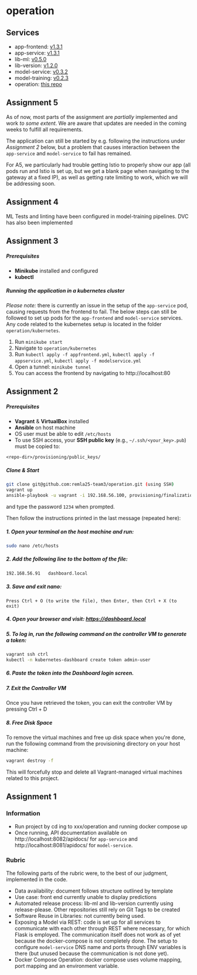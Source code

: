 # operation

## Services

* app-frontend: [v1.3.1](https://github.com/remla25-team3/app-frontend/releases/tag/v1.3.1)
* app-service: [v1.3.1](https://github.com/remla25-team3/app-service/releases/tag/v1.3.1)
* lib-ml: [v0.5.0](https://github.com/remla25-team3/lib-ml/releases/tag/v0.5.0)
* lib-version: [v1.2.0](https://github.com/remla25-team3/lib-version/releases/tag/v1.2.0)
* model-service: [v0.3.2](https://github.com/remla25-team3/model-service/releases/tag/v0.3.2)
* model-training: [v0.2.3](https://github.com/remla25-team3/model-training/releases/tag/v0.2.3)
* operation: [this repo](https://github.com/remla25-team3/operation)

## Assignment 5

As of now, most parts of the assignment are *partially* implemented and work *to some extent*.
We are aware that updates are needed in the coming weeks to fulfill all requirements.

The application can still be started by e.g. following the instructions under *Assignment 2* below, but a problem that causes interaction between the `app-service` and `model-service` to fail has remained.

For A5, we particularly had trouble getting Istio to properly show our app (all pods run and Istio is set up, but we get a blank page when navigating to the gateway at a fixed IP), as well as getting rate limiting to work, which we will be addressing soon.

## Assignment 4

ML Tests and linting have been configured in model-training pipelines. DVC has also been implemented

## Assignment 3

##### Prerequisites
- **Minikube** installed and configured
- **kubectl**

##### Running the application in a kubernetes cluster

_Please note:_ there is currently an issue in the setup of the `app-service` pod, causing requests from the frontend to fail. The below steps can still be followed to set up pods for the `app-frontend` and `model-service` services. Any code related to the kubernetes setup is located in the folder `operation/kubernetes`.

1. Run `minikube start`
2. Navigate to `operation/kubernetes`
3. Run `kubectl apply -f appfrontend.yml`, `kubectl apply -f appservice.yml`, `kubectl apply -f modelservice.yml`
4. Open a tunnel: `minikube tunnel`
5. You can access the frontend by navigating to http://localhost:80

## Assignment 2

##### Prerequisites
- **Vagrant** & **VirtualBox** installed  
- **Ansible** on host machine
- OS user must be able to edit `/etc/hosts`
- To use SSH access, your **SSH public key** (e.g., `~/.ssh/<your_key>.pub`) must be copied to:

```plaintext
<repo-dir>/provisioning/public_keys/
```

##### Clone & Start
```bash
git clone git@github.com:remla25-team3/operation.git (using SSH)
vagrant up
ansible-playbook -u vagrant -i 192.168.56.100, provisioning/finalization.yml --ask-vault-pass
````
and type the password `1234` when prompted.

Then follow the instructions printed in the last message (repeated here):

##### 1. Open your terminal on the host machine and run:
```bash
sudo nano /etc/hosts
```
##### 2. Add the following line to the bottom of the file:
```bash
192.168.56.91   dashboard.local
```
##### 3. Save and exit nano:
    Press Ctrl + O (to write the file), then Enter, then Ctrl + X (to exit)
##### 4. Open your browser and visit: https://dashboard.local
##### 5. To log in, run the following command on the controller VM to generate a token:
```bash
vagrant ssh ctrl
kubectl -n kubernetes-dashboard create token admin-user
```
##### 6. Paste the token into the Dashboard login screen.
##### 7. Exit the Controller VM
Once you have retrieved the token, you can exit the controller VM by pressing Ctrl + D

##### 8. Free Disk Space
To remove the virtual machines and free up disk space when you're done, run the following command from the provisioning directory on your host machine:
```bash
vagrant destroy -f
```
This will forcefully stop and delete all Vagrant-managed virtual machines related to this project.

## Assignment 1

### Information 

* Run project by cd ing to xxx/operation and running docker compose up
* Once running, API documentation available on http://localhost:8082/apidocs/ for `app-service` and http://localhost:8081/apidocs/ for `model-service`.

### Rubric

The following parts of the rubric were, to the best of our judgment, implemented in the code.

* Data availability: document follows structure outlined by template
* Use case: front end currently unable to display predictions
* Automated release process: lib-ml and lib-version currently using release-please. Other repositories still rely on Git Tags to be created
* Software Reuse in Libraries: not currently being used.
* Exposing a Model via REST: code is set up for all services to communicate with each other through REST where necessary, for which Flask is employed. The communication itself does not work as of yet because the docker-compose is not completely done. The setup to configure `model-service` DNS name and ports through ENV variables is there (but unused because the communication is not done yet).
* Docker Compose Operation: docker compose uses volume mapping, port mapping and an environment variable.


